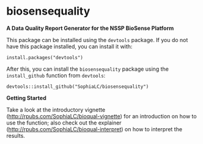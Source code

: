 # biosensequality
**A Data Quality Report Generator for the NSSP BioSense Platform**

This package can be installed using the `devtools` package. If you do not have this package installed, you can install it with:

`install.packages("devtools")`

After this, you can install the `biosensequality` package using the `install_github` function from `devtools`:

`devtools::install_github("SophiaLC/biosensequality")`

**Getting Started**

Take a look at the introductory vignette (http://rpubs.com/SophiaLC/bioqual-vignette) for an introduction on how to use the function; also check out the explainer (http://rpubs.com/SophiaLC/bioqual-interpret) on how to interpret the results.

